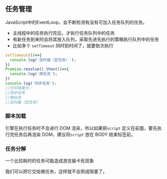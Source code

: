## 任务管理

JavaScript中的EventLoop，会不断检测有没有可加入任务队列的任务。

- 主线程中的任务执行完后，才执行任务队列中的任务
- 有新任务到来时会将其放入队列，采取先进先执行的策略执行队列中的任务
- 比如多个 `setTimeout` 同时到时间了，就要依次执行

```js
setTimeout(()=>{
  console.log('定时器（宏任务）');
})
Promise.resolve().then(()=>{
  console.log('微任务');
})
console.log('同步任务');
//打印结果为：
//同步任务
//微任务
//定时器（宏任务）
```



### 脚本加载

引擎在执行任务时不会进行 DOM 渲染，所以如果把`script` 定义在前面，要先执行完任务后再渲染 DOM，建议将`script` 放在 BODY 结束标签前。





### 任务分解

一个比较耗时的任务可能造成游览器卡死现象

我们可以把它交给微任务，这样就不会照成阻塞了。